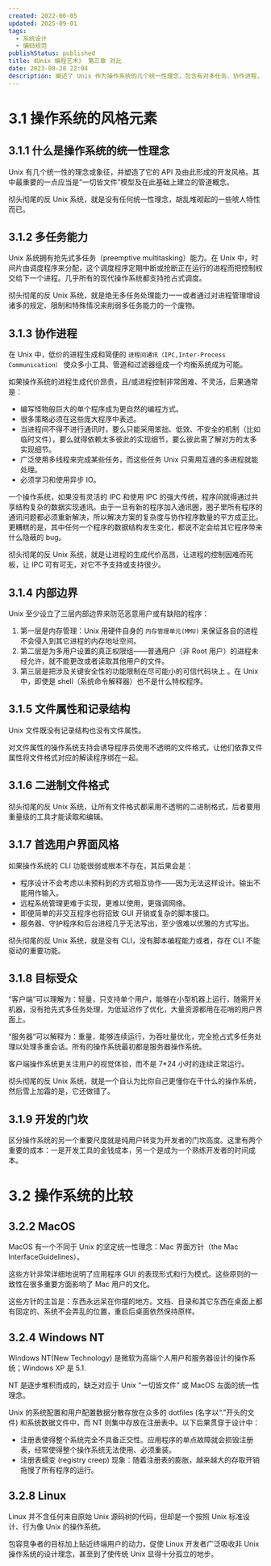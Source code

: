 ```yaml
---
created: 2022-06-05
updated: 2025-09-01
tags:
  - 系统设计
  - 编码规范
publishStatus: published
title: 《Unix 编程艺术》 第三章 对比
date: 2023-08-28 22:04
description: 阐述了 Unix 作为操作系统的几个统一性理念，包含有对多任务，协作进程，二进制文件，CLI 等内容的思考，也对比了与 MacOS，Windows 等操作系统的差异。
---
```


# 3.1 操作系统的风格元素

## 3.1.1 什么是操作系统的统一性理念

Unix 有几个统一性的理念或象征，并塑造了它的 API 及由此形成的开发风格。其中最重要的一点应当是“一切皆文件”模型及在此基础上建立的管道概念。

彻头彻尾的反 Unix 系统，就是没有任何统一性理念，胡乱堆砌起的一些唬人特性而已。

## 3.1.2 多任务能力

Unix 系统拥有抢先式多任务（preemptive multitasking）能力。在 Unix 中，时间片由调度程序来分配，这个调度程序定期中断或抢断正在运行的进程而把控制权交给下一个进程。几乎所有的现代操作系统都支持抢占式调度。

彻头彻尾的反 Unix 系统，就是绝无多任务处理能力一一或者通过对进程管理增设诸多的规定、限制和特殊情况来削弱多任务能力的一个废物。

## 3.1.3 协作进程

在 Unix 中，低价的进程生成和简便的 `进程间通讯（IPC,Inter-Process Communication）` 使众多小工具、管道和过滤器组成一个均衡系统成为可能。

如果操作系统的进程生成代价昂贵，且/或进程控制非常困难、不灵活，后果通常是：

-   编写怪物般巨大的单个程序成为更自然的编程方式。
-   很多策略必须在这些庞大程序中表述。
-   当进程间不得不进行通讯时，要么只能采用笨拙、低效、不安全的机制（比如临时文件），要么就得依赖太多彼此的实现细节，要么彼此需了解对方的太多实现细节。
-   广泛使用多线程来完成某些任务，而这些任务 Unix 只需用互通的多进程就能处理。
-   必须学习和使用异步 IO。

一个操作系统，如果没有灵活的 IPC 和使用 IPC 的强大传统，程序间就得通过共享结构复杂的数据实现通讯。由于一旦有新的程序加入通讯圈，圈子里所有程序的通讯问题都必须重新解决，所以解决方案的复杂度与协作程序数量的平方成正比。更糟糕的是，其中任何一个程序的数据结构发生变化，都说不定会给其它程序带来什么隐蔽的 bug。

彻头彻尾的反 Unix 系统，就是让进程的生成代价高昂，让进程的控制因难而死板，让 IPC 可有可无，对它不予支持或支持很少。

## 3.1.4 内部边界

Unix 至少设立了三层内部边界来防范恶意用户或有缺陷的程序：

1. 第一层是内存管理：Unix 用硬件自身的 `内存管理单元(MMU)` 来保证各自的进程不会侵入到其它进程的内存地址空间。
2. 第二层是为多用户设置的真正权限组——普通用户（非 Root 用户）的进程未经允许，就不能更改或者读取其他用户的文件。
3. 第三层是把涉及关键安全性的功能限制在尽可能小的可信代码块上 。在 Unix 中，即使是 shell（系统命令解释器）也不是什么特权程序。

## 3.1.5 文件属性和记录结构

Unix 文件既没有记录结构也没有文件属性。

对文件属性的操作系统支持会诱导程序员使用不透明的文件格式，让他们依靠文件属性将文件格式对应的解读程序绑在一起。

## 3.1.6 二进制文件格式

彻头彻尾的反 Unix 系统，让所有文件格式都采用不透明的二进制格式，后者要用重量级的工具才能读取和编辑。

## 3.1.7 首选用户界面风格

如果操作系统的 CLI 功能很弱或根本不存在，其后果会是：

-   程序设计不会考虑以未预料到的方式相互协作——因为无法这样设计。输出不能用作输入。
-   远程系统管理更难于实现，更难以使用，更强调网络。
-   即便简单的非交互程序也将招致 GUI 开销或复杂的脚本接口。
-   服务器、守护程序和后台进程几乎无法写出，至少很难以优雅的方式写出。

彻头彻尾的反 Unix 系统，就是没有 CLI，没有脚本编程能力或者，存在 CLI 不能驱动的重要功能。

## 3.1.8 目标受众

“客户端”可以理解为：轻量，只支持单个用户，能够在小型机器上运行，随需开关机器，没有抢先式多任务处理，为低延迟作了优化，大量资源都用在花哨的用户界面上。

“服务器”可以解释为：重量，能够连续运行，为吞吐量优化，完全抢占式多任务处理以处理多重会话。所有的操作系统最初都是服务器操作系统。

客户端操作系统更关注用户的视觉体验，而不是 7\*24 小时的连续正常运行。

彻头彻尾的反 Unix 系统，就是一个自认为比你自己更懂你在干什么的操作系统，然后雪上加霜的是，它还做错了。

## 3.1.9 开发的门坎

区分操作系统的另一个重要尺度就是纯用户转变为开发者的门坎高度。这里有两个重要的成本：一是开发工具的金钱成本，另一个是成为一个熟练开发者的时间成本。

# 3.2 操作系统的比较

## 3.2.2 MacOS

MacOS 有一个不同于 Unix 的坚定统一性理念：Mac 界面方针（the Mac InterfaceGuidelines）。

这些方针非常详细地说明了应用程序 GUI 的表现形式和行为模式。这些原则的一致性在很多重要方面影响了 Mac 用户的文化。

这些方针的主旨是：东西永远呆在你摆的地方。文档、目录和其它东西在桌面上都有固定的、系统不会弄乱的位置，重启后桌面依然保持原样。

## 3.2.4 Windows NT

Windows NT(New Technology) 是微软为高端个人用户和服务器设计的操作系统；Windows XP 是 5.1.

NT 是逐步堆积而成的，缺乏对应于 Unix “一切皆文件” 或 MacOS 左面的统一性理念。

Unix 的系统配置和用户配置数据分散存放在众多的 dotfiles (名字以“.”开头的文件) 和系统数据文件中，而 NT 则集中存放在注册表中。以下后果贯穿于设计中：

-   注册表使得整个系统完全不具备正交性。应用程序的单点故障就会损毁注册表，经常使得整个操作系统无法使用、必须重装。
-   注册表蠕变 (registry creep) 现象：随着注册表的膨胀，越来越大的存取开销拖慢了所有程序的运行。

## 3.2.8 Linux

Linux 并不含任何来自原始 Unix 源码树的代码，但却是一个按照 Unix 标准设计、行为像 Unix 的操作系统。

包容竞争者的目标加上贴近终端用户的动力，促使 Linux 开发者广泛吸收非 Unix 操作系统的设计理念，甚至到了使传统 Unix 显得十分孤立的地步。

